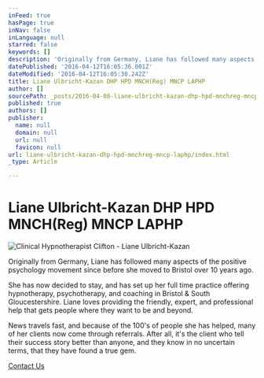 ```yaml
---
inFeed: true
hasPage: true
inNav: false
inLanguage: null
starred: false
keywords: []
description: 'Originally from Germany, Liane has followed many aspects of the positive psychology movement since before she moved to Bristol over 10 years ago.'
datePublished: '2016-04-12T16:05:36.001Z'
dateModified: '2016-04-12T16:05:30.242Z'
title: Liane Ulbricht-Kazan DHP HPD MNCH(Reg) MNCP LAPHP
author: []
sourcePath: _posts/2016-04-08-liane-ulbricht-kazan-dhp-hpd-mnchreg-mncp-laphp.md
published: true
authors: []
publisher:
  name: null
  domain: null
  url: null
  favicon: null
url: liane-ulbricht-kazan-dhp-hpd-mnchreg-mncp-laphp/index.html
_type: Article

---
```

# Liane Ulbricht-Kazan DHP HPD MNCH(Reg) MNCP LAPHP
![Clinical Hypnotherapist Clifton - Liane Ulbricht-Kazan](https://s3-us-west-2.amazonaws.com/the-grid-img/p/e7238881d9c231f869ca0c00baaa75461fe49972.png)

Originally from Germany, Liane has followed many aspects of the positive psychology movement since before she moved to Bristol over 10 years ago.

She has now decided to stay, and has set up her full time practice offering hypnotherapy, psychotherapy, and coaching in Bristol & South Gloucestershire. Liane loves providing the friendly, expert, and professional help that gets people where they want to be and beyond.

News travels fast, and because of the 100's of people she has helped, many of her clients now come through referrals.  After all, it's the client who tell their success story better than anyone, and they know in no uncertain terms, that they have found a true gem.

[Contact Us][0]

[0]: http://www.cliftonhypnotherapy.com/contact-us/